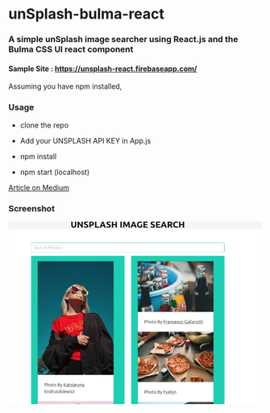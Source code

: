 # unSplash-bulma-react

### A simple unSplash image searcher using React.js and the Bulma CSS UI react component

#### Sample Site : https://unsplash-react.firebaseapp.com/

Assuming you have npm installed,

### Usage  

- clone the repo

- Add your UNSPLASH API KEY in App.js

- npm install

- npm start (localhost)

[Article on Medium](https://medium.com/@sunilsomarajan/a-simple-unsplash-photo-searcher-using-react-and-react-bulma-a539aa4fcb5b)

### Screenshot

![Screenshot](screenshot.png)

